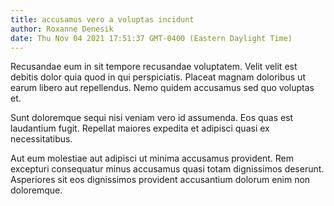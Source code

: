 ```yaml
---
title: accusamus vero a voluptas incidunt
author: Roxanne Denesik
date: Thu Nov 04 2021 17:51:37 GMT-0400 (Eastern Daylight Time)
---
```

Recusandae eum in sit tempore recusandae voluptatem. Velit velit est debitis dolor quia quod in qui perspiciatis. Placeat magnam doloribus ut earum libero aut repellendus. Nemo quidem accusamus sed quo voluptas et.

 Sunt doloremque sequi nisi veniam vero id assumenda. Eos quas est laudantium fugit. Repellat maiores expedita et adipisci quasi ex necessitatibus.

 Aut eum molestiae aut adipisci ut minima accusamus provident. Rem excepturi consequatur minus accusamus quasi totam dignissimos deserunt. Asperiores sit eos dignissimos provident accusantium dolorum enim non doloremque.